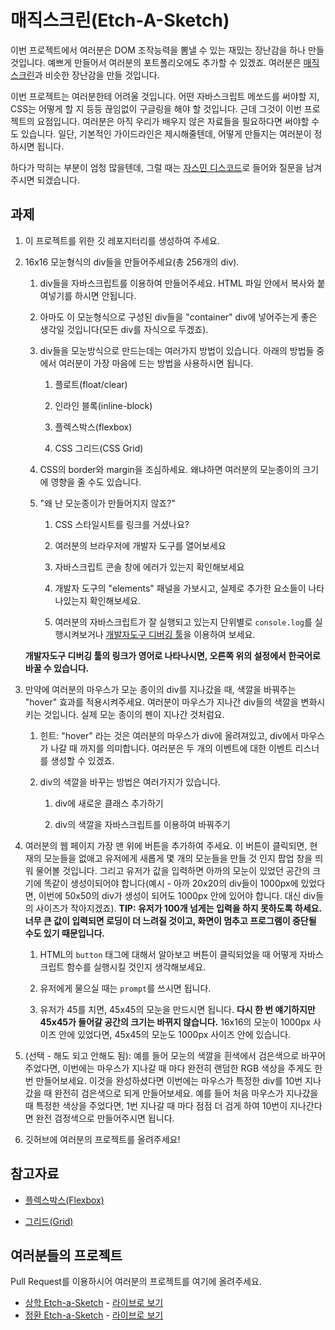 # 매직스크린(Etch-A-Sketch)

이번 프로젝트에서 여러분은 DOM 조작능력을 뽐낼 수 있는 재밌는 장난감을 하나 만들 것입니다. 예쁘게 만들어서 여러분의 포트폴리오에도 추가할 수 있겠죠. 여러분은 [매직스크린](https://simplestory.co.kr/76)과 비슷한 장난감을 만들 것입니다.

이번 프로젝트는 여러분한테 어려울 것입니다. 어떤 자바스크립트 메쏘드를 써야할 지, CSS는 어떻게 할 지 등등 끊임없이 구글링을 해야 할 것입니다. 근데 그것이 이번 프로젝트의 요점입니다. 여러분은 아직 우리가 배우지 않은 자료들을 필요하다면 써야할 수도 있습니다. 일단, 기본적인 가이드라인은 제시해줄텐데, 어떻게 만들지는 여러분이 정하시면 됩니다.

하다가 막히는 부분이 엄청 많을텐데, 그럴 때는 [자스민 디스코드](https://discord.gg/TKkXpY)로 들어와 질문을 남겨주시면 되겠습니다.

## 과제

1. 이 프로젝트를 위한 깃 레포지터리를 생성하여 주세요.

2. 16x16 모눈형식의 div들을 만들어주세요(총 256개의 div).

    1. div들을 자바스크립트를 이용하여 만들어주세요. HTML 파일 안에서 복사와 붙여넣기를 하시면 안됩니다.

    2. 아마도 이 모눈형식으로 구성된 div들을 "container" div에 넣어주는게 좋은 생각일 것입니다(모든 div를 자식으로 두겠죠).

    3. div들을 모눈방식으로 만드는데는 여러가지 방법이 있습니다. 아래의 방법들 중에서 여러분이 가장 마음에 드는 방법을 사용하시면 됩니다.

        1. 플로트(float/clear)

        2. 인라인 블록(inline-block)

        3. 플렉스박스(flexbox)

        4. CSS 그리드(CSS Grid)

    4. CSS의 border와 margin을 조심하세요. 왜냐하면 여러분의 모눈종이의 크기에 영향을 줄 수도 있습니다.

    5. "왜 난 모눈종이가 만들어지지 않죠?"

       1. CSS 스타일시트를 링크를 거셨나요?

       2. 여러분의 브라우저에 개발자 도구를 열어보세요

       3. 자바스크립트 콘솔 창에 에러가 있는지 확인해보세요

       4. 개발자 도구의 "elements" 패널을 가보시고, 실제로 추가한 요소들이 나타나있는지 확인해보세요.

       5. 여러분의 자바스크립트가 잘 실행되고 있는지 단위별로 `console.log`를 실행시켜보거나 [개발자도구 디버깅 툴](https://developers.google.com/web/tools/chrome-devtools/javascript/breakpoints)을 이용하여 보세요. 

      **개발자도구 디버깅 툴의 링크가 영어로 나타나시면, 오른쪽 위의 설정에서 한국어로 바꿀 수 있습니다.**

3. 만약에 여러분의 마우스가 모눈 종이의 div를 지나갔을 때, 색깔을 바꿔주는 "hover" 효과를 적용시켜주세요. 여러분이 마우스가 지나간 div들의 색깔을 변화시키는 것입니다. 실제 모눈 종이의 펜이 지나간 것처럼요.

    1. 힌트: "hover" 라는 것은 여러분의 마우스가 div에 올려져있고, div에서 마우스가 나갈 때 까지를 의미합니다. 여러분은 두 개의 이벤트에 대한 이벤트 리스너를 생성할 수 있겠죠.

    2. div의 색깔을 바꾸는 방법은 여러가지가 있습니다. 

        1. div에 새로운 클래스 추가하기

        2. div의 색깔을 자바스크립트를 이용하여 바꿔주기

4. 여러분의 웹 페이지 가장 맨 위에 버튼을 추가하여 주세요. 이 버튼이 클릭되면, 현재의 모눈들을 없애고 유저에게 새롭게 몇 개의 모눈들을 만들 것 인지 팝업 창을 띄워 물어볼 것입니다. 그리고 유저가 값을 입력하면 아까의 모눈이 있었던 공간의 크기에 똑같이 생성이되어야 합니다(예시 - 아까 20x20의 div들이 1000px에 있었다면, 이번에 50x50의 div가 생성이 되어도 1000px 안에 있어야 합니다. 대신 div들의 사이즈가 작아지겠죠). **TIP: 유저가 100개 넘게는 입력을 하지 못하도록 하세요. 너무 큰 값이 입력되면 로딩이 더 느려질 것이고, 화면이 멈추고 프로그램이 중단될 수도 있기 때문입니다.**

    1. HTML의 `button` 태그에 대해서 알아보고 버튼이 클릭되었을 때 어떻게 자바스크립트 함수를 실행시킬 것인지 생각해보세요.

    2. 유저에게 물으실 때는 `prompt`를 쓰시면 됩니다.

    3. 유저가 45를 치면, 45x45의 모눈을 만드시면 됩니다. **다시 한 번 얘기하지만 45x45가 들어갈 공간의 크기는 바뀌지 않습니다.** 16x16의 모눈이 1000px 사이즈 안에 있었다면, 45x45의 모눈도 1000px 사이즈 안에 있습니다.

5. (선택 - 해도 되고 안해도 됨): 예를 들어 모눈의 색깔을 흰색에서 검은색으로 바꾸어 주었다면, 이번에는 마우스가 지나갈 때 마다 완전히 랜덤한 RGB 색상을 주게도 한 번 만들어보세요. 이것을 완성하셨다면 이번에는 마우스가 특정한 div를 10번 지나갔을 때 완전히 검은색으로 되게 만들어보세요. 예를 들어 처음 마우스가 지나갔을 때 특정한 색상을 주었다면, 1번 지나갈 때 마다 점점 더 검게 하여 10번이 지나간다면 완전 검정색으로 만들어주시면 됩니다.

6. 깃허브에 여러분의 프로젝트를 올려주세요!

## 참고자료

- [플렉스박스(Flexbox)](https://github.com/DaeguDude/jasmine/tree/master/jsCourse/week9/flexbox)

- [그리드(Grid)](https://github.com/DaeguDude/jasmine/tree/master/jsCourse/week9/grid)


## 여러분들의 프로젝트

Pull Request를 이용하시어 여러분의 프로젝트를 여기에 올려주세요.

- [상학 Etch-a-Sketch](https://github.com/DaeguDude/Etch-a-Sketch-TOP) - [라이브로 보기](https://daegudude.github.io/Etch-a-Sketch-TOP/)
- [정환 Etch-a-Sketch](https://github.com/spark-o-petit/etch-a-sketch) - [라이브로 보기](https://spark-o-petit.github.io/etch-a-sketch/)


